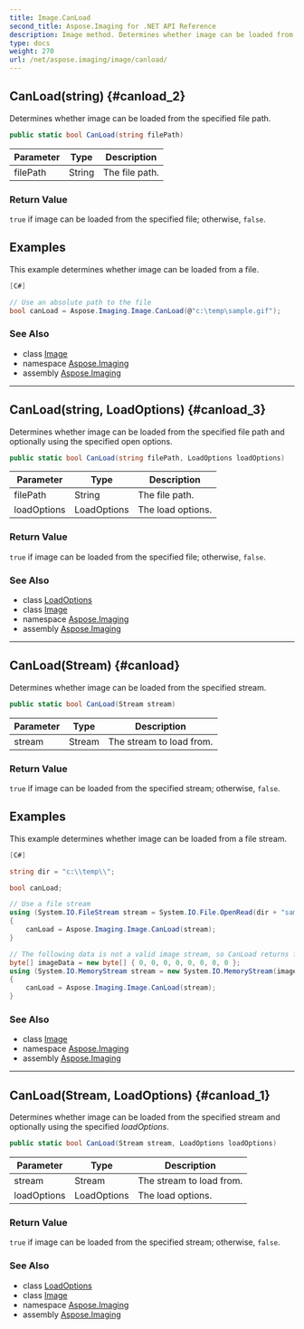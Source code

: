 ```yaml
---
title: Image.CanLoad
second_title: Aspose.Imaging for .NET API Reference
description: Image method. Determines whether image can be loaded from the specified file path
type: docs
weight: 270
url: /net/aspose.imaging/image/canload/
---
```

## CanLoad(string) {#canload_2}

Determines whether image can be loaded from the specified file path.

```csharp
public static bool CanLoad(string filePath)
```

| Parameter | Type | Description |
| --- | --- | --- |
| filePath | String | The file path. |

### Return Value

`true` if image can be loaded from the specified file; otherwise, `false`.

## Examples

This example determines whether image can be loaded from a file.

```csharp
[C#]

// Use an absolute path to the file
bool canLoad = Aspose.Imaging.Image.CanLoad(@"c:\temp\sample.gif");
```

### See Also

* class [Image](../)
* namespace [Aspose.Imaging](../../image/)
* assembly [Aspose.Imaging](../../../)

---

## CanLoad(string, LoadOptions) {#canload_3}

Determines whether image can be loaded from the specified file path and optionally using the specified open options.

```csharp
public static bool CanLoad(string filePath, LoadOptions loadOptions)
```

| Parameter | Type | Description |
| --- | --- | --- |
| filePath | String | The file path. |
| loadOptions | LoadOptions | The load options. |

### Return Value

`true` if image can be loaded from the specified file; otherwise, `false`.

### See Also

* class [LoadOptions](../../loadoptions/)
* class [Image](../)
* namespace [Aspose.Imaging](../../image/)
* assembly [Aspose.Imaging](../../../)

---

## CanLoad(Stream) {#canload}

Determines whether image can be loaded from the specified stream.

```csharp
public static bool CanLoad(Stream stream)
```

| Parameter | Type | Description |
| --- | --- | --- |
| stream | Stream | The stream to load from. |

### Return Value

`true` if image can be loaded from the specified stream; otherwise, `false`.

## Examples

This example determines whether image can be loaded from a file stream.

```csharp
[C#]

string dir = "c:\\temp\\";

bool canLoad;

// Use a file stream
using (System.IO.FileStream stream = System.IO.File.OpenRead(dir + "sample.bmp"))
{
    canLoad = Aspose.Imaging.Image.CanLoad(stream);
}

// The following data is not a valid image stream, so CanLoad returns false.
byte[] imageData = new byte[] { 0, 0, 0, 0, 0, 0, 0, 0 };
using (System.IO.MemoryStream stream = new System.IO.MemoryStream(imageData))
{
    canLoad = Aspose.Imaging.Image.CanLoad(stream);
}
```

### See Also

* class [Image](../)
* namespace [Aspose.Imaging](../../image/)
* assembly [Aspose.Imaging](../../../)

---

## CanLoad(Stream, LoadOptions) {#canload_1}

Determines whether image can be loaded from the specified stream and optionally using the specified *loadOptions*.

```csharp
public static bool CanLoad(Stream stream, LoadOptions loadOptions)
```

| Parameter | Type | Description |
| --- | --- | --- |
| stream | Stream | The stream to load from. |
| loadOptions | LoadOptions | The load options. |

### Return Value

`true` if image can be loaded from the specified stream; otherwise, `false`.

### See Also

* class [LoadOptions](../../loadoptions/)
* class [Image](../)
* namespace [Aspose.Imaging](../../image/)
* assembly [Aspose.Imaging](../../../)


